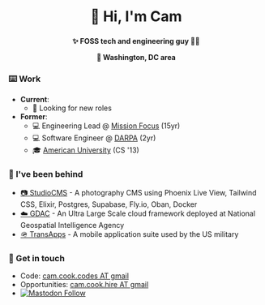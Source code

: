 <h1 align="center">👋 Hi, I'm Cam</h1>

### 

<h4 align="center">
✨ FOSS tech and engineering guy 🏳️‍🌈

📍 Washington, DC area
</h4>

### 

### ⌨️ Work 

* **Current**:
  * 👀 Looking for new roles
* **Former**:
  * 💻 Engineering Lead @ <a href="https://missionfocus.com/" target="_blank" rel="noopener noreferrer">Mission Focus</a> (15yr)
  * 💻 Software Engineer @ <a href="https://darpa.mil/" target="_blank" rel="noopener noreferrer">DARPA</a> (2yr)
  * 🎓 <a href="https://american.edu/" target="_blank" rel="noopener noreferrer">American University</a> (CS '13)

### 

### 📐 I've been behind
* <a href="https://studiocms.io/" target="_blank" rel="noopener noreferrer">📷 StudioCMS</a> - A photography CMS using Phoenix Live View, Tailwind CSS, Elixir, Postgres, Supabase, Fly.io, Oban, Docker
* <a href="https://www.meritalk.com/articles/nga-seeks-contractor-to-support-geoint-data-analytics-cloud/" target="_blank" rel="noopener noreferrer">☁️ GDAC</a> - An Ultra Large Scale cloud framework deployed at National Geospatial Intelligence Agency
* <a href="https://en.wikipedia.org/wiki/TransApps" target="_blank" rel="noopener noreferrer">🪖 TransApps</a> - A mobile application suite used by the US military

### 

### 💬 Get in touch 
* Code: <a href="mailto:cam.cook.codes@gmail.com" target="_blank" rel="noopener noreferrer">cam.cook.codes AT gmail</a>
* Opportunities: <a href="mailto:cam.cook.hire@gmail.com" target="_blank" rel="noopener noreferrer">cam.cook.hire AT gmail</a>
*   <a href="https://mastodon.social/@scrum_log" target="_blank" rel="noopener noreferrer">
    <img alt="Mastodon Follow" src="https://img.shields.io/badge/mastodon-%40scrum_log%40mastodon.social-purple?color=6364ff">
  </a>
